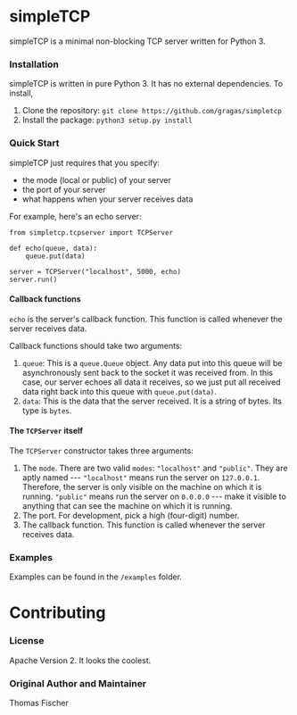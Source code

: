 # simpleTCP
simpleTCP is a minimal non-blocking TCP server written for Python 3.

### Installation

simpleTCP is written in pure Python 3. It has no external dependencies. To install,

1. Clone the repository: `git clone https://github.com/gragas/simpletcp`
2. Install the package: `python3 setup.py install`

### Quick Start

simpleTCP just requires that you specify:

* the mode (local or public) of your server
* the port of your server
* what happens when your server receives data

For example, here's an echo server:

```
from simpletcp.tcpserver import TCPServer

def echo(queue, data):
    queue.put(data)

server = TCPServer("localhost", 5000, echo)
server.run()
```

#### Callback functions

`echo` is the server's callback function. This function is called whenever the server receives data.

Callback functions should take two arguments:

1. `queue`: This is a `queue.Queue` object. Any data put into this queue will be asynchronously sent back to the socket it was received from. In this case, our server echoes all data it receives, so we just put all received data right back into this queue with `queue.put(data)`.
2. `data`: This is the data that the server received. It is a string of bytes. Its type is `bytes`.

#### The `TCPServer` itself

The `TCPServer` constructor takes three arguments:

1. The `mode`. There are two valid `modes`: `"localhost"` and `"public"`. They are aptly named --- `"localhost"` means run the server on `127.0.0.1`. Therefore, the server is only visible on the machine on which it is running. `"public"` means run the server on `0.0.0.0` --- make it visible to anything that can see the machine on which it is running.
2. The port. For development, pick a high (four-digit) number.
3. The callback function. This function is called whenever the server receives data.

### Examples

Examples can be found in the `/examples` folder.

# Contributing

### License

Apache Version 2. It looks the coolest.

### Original Author and Maintainer

Thomas Fischer
